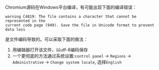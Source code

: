 Chromium源码在Windows平台编译，有可能出现下面的编译错误：

```
warning C4819: The file contains a character that cannot be represented in the
current code page (949). Save the file in Unicode format to prevent data loss
```

是文件编码导致的。可以采取下面的做法：

1. 用编辑器打开该文件，以utf-8编码保存
2. 一个更彻底的方法通过系统设置:`control panel` -> `Regions` -> `Administrative` -> `Change system locale`, 选择`English`